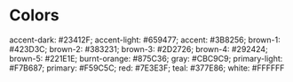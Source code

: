 # Colors

accent-dark: #23412F;
accent-light: #659477;
accent: #3B8256;
brown-1: #423D3C;
brown-2: #383231;
brown-3: #2D2726;
brown-4: #292424;
brown-5: #221E1E;
burnt-orange: #875C36;
gray: #CBC9C9;
primary-light: #F7B687;
primary: #F59C5C;
red: #7E3E3F;
teal: #377E86;
white: #FFFFFF
